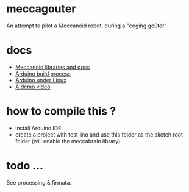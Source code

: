 # meccagouter
An attempt to pilot a Meccanoid robot, during a "coging goûter"

# docs

* [Meccanoid libraries and docs](http://www.meccano.fr/meccanoid-opensource)
* [Arduino build process](https://www.arduino.cc/en/Hacking/BuildProcess)
* [Arduino under Linux](http://playground.arduino.cc/Learning/Linux)
* [A demo video](https://www.youtube.com/watch?v=8y_xMW0Kr5c)

# how to compile this ?

* install Arduino IDE
* create a project with test_ino and use this folder as the sketch root folder (will enable the meccabrain library)

# todo ...

See processing & firmata.

